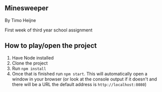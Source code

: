 Minesweeper
---
By Timo Heijne

First week of third year school assignment

## How to play/open the project

1. Have Node installed
2. Clone the project
3. Run `npm install`
4. Once that is finished run `npm start`. This will automatically open a window in your browser (or look at the console output if it doesn't and there will be a URL  the default address is `http://localhost:8080`)